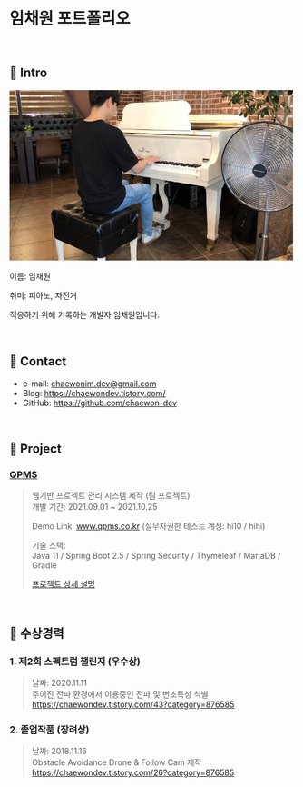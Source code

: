 # 임채원 포트폴리오



<br>

## :pushpin: Intro

<img src="src/chaewon-piano.jpg" width="500" height="300">

이름: 임채원

취미: 피아노, 자전거

적응하기 위해 기록하는 개발자 임채원입니다.

<br>

## :pushpin: Contact

- e-mail: chaewonim.dev@gmail.com
- Blog: https://chaewondev.tistory.com/
- GitHub: <https://github.com/chaewon-dev>

<br>

## :pushpin: Project

### <a href="https://github.com/chaewon-dev/QPMS" target="_blank">QPMS</a>

> 웹기반 프로젝트 관리 시스템 제작 (팀 프로젝트) <br>
> 개발 기간: 2021.09.01 ~ 2021.10.25
>
> Demo Link: www.qpms.co.kr  (실무자권한 테스트 계정: hi10 / hihi)
> 
> 기술 스택:<br>
> Java 11 / Spring Boot 2.5 / Spring Security / Thymeleaf / MariaDB / Gradle
>
> <a href="https://github.com/chaewon-dev/QPMS" target="_blank">프로젝트 상세 설명</a>

<br>

## :pushpin: 수상경력

### 1. 제2회 스펙트럼 챌린지 (우수상)

>날짜: 2020.11.11<br>
>주어진 전파 환경에서 이용중인 전파 및 변조특성 식별<br>
>https://chaewondev.tistory.com/43?category=876585

### 2. 졸업작품 (장려상)

>날짜: 2018.11.16<br>
>Obstacle Avoidance Drone & Follow Cam 제작<br>
>https://chaewondev.tistory.com/26?category=876585









